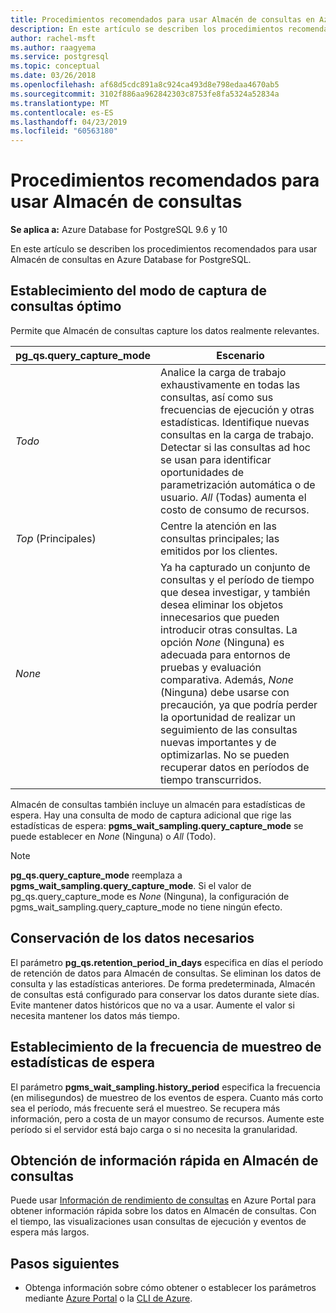 ```yaml
---
title: Procedimientos recomendados para usar Almacén de consultas en Azure Database for PostgreSQL
description: En este artículo se describen los procedimientos recomendados para usar Almacén de consultas en Azure Database for PostgreSQL.
author: rachel-msft
ms.author: raagyema
ms.service: postgresql
ms.topic: conceptual
ms.date: 03/26/2018
ms.openlocfilehash: af68d5cdc891a8c924ca493d8e798edaa4670ab5
ms.sourcegitcommit: 3102f886aa962842303c8753fe8fa5324a52834a
ms.translationtype: MT
ms.contentlocale: es-ES
ms.lasthandoff: 04/23/2019
ms.locfileid: "60563180"
---
```

# <a name="best-practices-for-query-store"></a>Procedimientos recomendados para usar Almacén de consultas

**Se aplica a:** Azure Database for PostgreSQL 9.6 y 10

En este artículo se describen los procedimientos recomendados para usar Almacén de consultas en Azure Database for PostgreSQL.

## <a name="set-the-optimal-query-capture-mode"></a>Establecimiento del modo de captura de consultas óptimo
Permite que Almacén de consultas capture los datos realmente relevantes. 

|**pg_qs.query_capture_mode** | **Escenario**|
|---|---|
|_Todo_  |Analice la carga de trabajo exhaustivamente en todas las consultas, así como sus frecuencias de ejecución y otras estadísticas. Identifique nuevas consultas en la carga de trabajo. Detectar si las consultas ad hoc se usan para identificar oportunidades de parametrización automática o de usuario. _All_ (Todas) aumenta el costo de consumo de recursos. |
|_Top_ (Principales)  |Centre la atención en las consultas principales; las emitidos por los clientes.
|_None_ |Ya ha capturado un conjunto de consultas y el período de tiempo que desea investigar, y también desea eliminar los objetos innecesarios que pueden introducir otras consultas. La opción _None_ (Ninguna) es adecuada para entornos de pruebas y evaluación comparativa. Además, _None_ (Ninguna) debe usarse con precaución, ya que podría perder la oportunidad de realizar un seguimiento de las consultas nuevas importantes y de optimizarlas. No se pueden recuperar datos en períodos de tiempo transcurridos. |

Almacén de consultas también incluye un almacén para estadísticas de espera. Hay una consulta de modo de captura adicional que rige las estadísticas de espera: **pgms_wait_sampling.query_capture_mode** se puede establecer en _None_ (Ninguna) o _All_ (Todo). 

> [!NOTE] 
> **pg_qs.query_capture_mode** reemplaza a **pgms_wait_sampling.query_capture_mode**. Si el valor de pg_qs.query_capture_mode es _None_ (Ninguna), la configuración de pgms_wait_sampling.query_capture_mode no tiene ningún efecto. 


## <a name="keep-the-data-you-need"></a>Conservación de los datos necesarios
El parámetro **pg_qs.retention_period_in_days** especifica en días el período de retención de datos para Almacén de consultas. Se eliminan los datos de consulta y las estadísticas anteriores. De forma predeterminada, Almacén de consultas está configurado para conservar los datos durante siete días. Evite mantener datos históricos que no va a usar. Aumente el valor si necesita mantener los datos más tiempo.


## <a name="set-the-frequency-of-wait-stats-sampling"></a>Establecimiento de la frecuencia de muestreo de estadísticas de espera 
El parámetro **pgms_wait_sampling.history_period** especifica la frecuencia (en milisegundos) de muestreo de los eventos de espera. Cuanto más corto sea el período, más frecuente será el muestreo. Se recupera más información, pero a costa de un mayor consumo de recursos. Aumente este período si el servidor está bajo carga o si no necesita la granularidad.


## <a name="get-quick-insights-into-query-store"></a>Obtención de información rápida en Almacén de consultas
Puede usar [Información de rendimiento de consultas](concepts-query-performance-insight.md) en Azure Portal para obtener información rápida sobre los datos en Almacén de consultas. Con el tiempo, las visualizaciones usan consultas de ejecución y eventos de espera más largos.

## <a name="next-steps"></a>Pasos siguientes
- Obtenga información sobre cómo obtener o establecer los parámetros mediante [Azure Portal](howto-configure-server-parameters-using-portal.md) o la [CLI de Azure](howto-configure-server-parameters-using-cli.md).